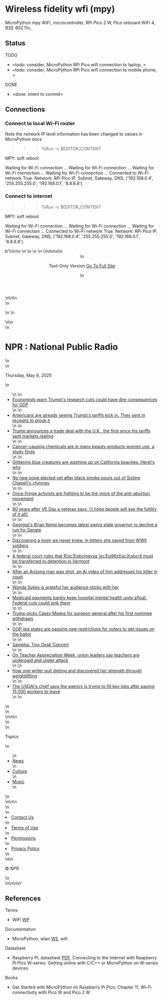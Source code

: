 # Wireless fidelity wfi (mpy)

MicroPython mpy WiFi, microcontroller, RPi Pico 2 W, Pico onboard WiFi 4, IEEE 802.11n, 

## Status

TODO
* <todo: consider, MicroPython RPi Pico wifi connection to laptop, >
* <todo: consider, MicroPython RPi Pico wifi connection to mobile phone, >

DONE
* <done: intent to commit>

## Connections

### Connect to local Wi-Fi router

Note the network IP level information has been changed to values in MicroPython docs

>>> %Run -c $EDITOR_CONTENT

MPY: soft reboot

Waiting for Wi-Fi connection ...
Waiting for Wi-Fi connection ...
Waiting for Wi-Fi connection ...
Waiting for Wi-Fi connection ...
Connected to Wi-Fi network True. 
Network: RPi Pico IP, Subnet, Gateway, DNS, ('192.168.0.4', '255.255.255.0', '192.168.0.1', '8.8.8.8'). 

### Connect to internet

>>> %Run -c $EDITOR_CONTENT

MPY: soft reboot

Waiting for Wi-Fi connection ...
Waiting for Wi-Fi connection ...
Waiting for Wi-Fi connection ...
Connected to Wi-Fi network True. 
Network: RPi Pico IP, Subnet, Gateway, DNS, ('192.168.0.4', '255.255.255.0', '192.168.0.1', '8.8.8.8'). 
<div>
b'<!DOCTYPE html>\n<html lang="en">\n<head>\n    <title>NPR : National Public Radio</title>\n    <meta http-equiv="Content-Type" content="text/html;charset=utf-8">\n    <meta name="viewport" content="width=device-width">\n    <link id="favicon" rel="shortcut icon" type="image/png" href="data:image/png;base64,iVBORw0KGgoAAAANSUhEUgAAABAAAAAQCAYAAAAf8/9hAAAAAXNSR0IArs4c6QAAAHlJREFUOBFjYBgFFIcA48cYpf/opvAv+YouxODXshZDbFONDSMLSJRv8V245KdYZTD7//8XcDFGRgkwe2O1NVzMv/UomA02AMQCaUQ2CCQG0ohsEEgMphHEBgEmCIWdRNeMTRXYBTBnw2iYQpjTYXx022Hio/RAhwAAjXEfJrIXnj4AAAAASUVORK5CYII=">\n    <style>\n        body {\n    display: block;\n    padding: 0px 20px;\n    max-width: 550px;\n    margin: 0 auto;\n    font-family: -apple-system, BlinkMacSystemFont, "Segoe UI", Roboto, Helvetica, Arial, sans-serif, "Apple Color Emoji", "Segoe UI Emoji", "Segoe UI Symbol";\n}\n\n.full-version-link {\n    margin-left: 15px;\n}\n\n.slug-line {\n    font-size: 1.1rem;\n    margin-bottom: 15px;\n}\n\n.hr-line {\n    position: relative;\n    height: 4px;\n}\n\n.hr-line:after {\n    background: linear-gradient(to right, #e60000 0%, #e60000 33.33%, #000000 33.33%, #000000 66.66%, #3366CC 66.66%);\n    position: absolute;\n    content: \'\';\n    height: 4px;\n    right: 0;\n    left: 0;\n    top: 0;\n}\n\nhr.gray {\n    border: .5px solid gray;\n}\n\n.story-title {\n    line-height: 2rem;\n    font-size: 1.5rem;\n    margin: 0;\n}\n\n.topic-heading {\n    line-height: 2rem;\n    font-size: 1.5rem;\n}\n\n.topic-container>ul {\n    padding: 0;\n    line-height: 1.4rem;\n}\n\n.topic-container li {\n    display: block;\n    padding-bottom: 15px;\n}\n\n.topic-container {\n    margin-top: 20px;\n}\n\n.topic-date {\n    margin: 20px 0;\n    font-style: italic;\n}\n\n.paragraphs-container {\n    line-height: 1.5rem;\n}\n\n.button:link,\n.button:visited {\n    background-color: white;\n    color: black;\n    border: 2px solid black;\n    padding: 4px 8px;\n    text-align: center;\n    text-decoration: none;\n    display: inline-block;\n}\n\n.button:hover,\n.button:active {\n    background-color: black;\n    color: white;\n}\n\n.lower-nav-container {\n    margin-top: 40px;\n}\n\n.lower-nav-container li {\n    margin-left: 0;\n    display: inline;\n    padding-right: 20px;\n}\n\nh6 {\n  text-transform: uppercase;\n}\n\n    </style>\n</head>\n\n\n<body>\n<header>\n  <p>Text-Only Version <a class="full-version-link button" href="https://www.npr.org/">Go To Full Site</a></p>\n</header>\n\n\n<main>\n  <p>\n    \n  </p>\n\n  <div class="topic-container">\n    <h1 class="topic-heading">NPR : National Public Radio</h1>\n    <div class="hr-line"></div>\n    <p class="topic-date">Thursday, May 8, 2025</p>\n    <ul>\n      \n        <li><a class="topic-title" href="/nx-s1-5383918">Economists warn Trump\'s research cuts could have dire consequences for GDP</a></li>\n      \n        <li><a class="topic-title" href="/g-s1-64816">Americans are already seeing Trump\'s tariffs kick in. They sent in receipts to prove it</a></li>\n      \n        <li><a class="topic-title" href="/nx-s1-5389973">Trump announces a trade deal with the U.K., the first since his tariffs sent markets reeling</a></li>\n      \n        <li><a class="topic-title" href="/nx-s1-5389925">Cancer-causing chemicals are in many beauty products women use, a study finds</a></li>\n      \n        <li><a class="topic-title" href="/nx-s1-5387739">Glittering blue creatures are washing up on California beaches. Here\'s why</a></li>\n      \n        <li><a class="topic-title" href="/nx-s1-5390452">No new pope elected yet after black smoke pours out of Sistine Chapel\'s chimney</a></li>\n      \n        <li><a class="topic-title" href="/nx-s1-5388480">Once-fringe activists are fighting to be the voice of the anti-abortion movement</a></li>\n      \n        <li><a class="topic-title" href="/nx-s1-5389747">80 years after VE Day a veteran says, \'I hope people will see the futility of it all\'</a></li>\n      \n        <li><a class="topic-title" href="/nx-s1-5387659">Georgia\'s Brian Kemp becomes latest swing state governor to decline a run for Senate</a></li>\n      \n        <li><a class="topic-title" href="/nx-s1-5371628">Discovering a mom we never knew, in letters she saved from WWII soldiers</a></li>\n      \n        <li><a class="topic-title" href="/g-s1-64726">A federal court rules that R\xc3\xbcmeysa \xc3\x96zt\xc3\xbcrk must be transferred to detention in Vermont</a></li>\n      \n        <li><a class="topic-title" href="/g-s1-64640">After an Arizona man was shot, an AI video of him addresses his killer in court</a></li>\n      \n        <li><a class="topic-title" href="/nx-s1-5389907">Wanda Sykes is grateful her audience sticks with her</a></li>\n      \n        <li><a class="topic-title" href="/nx-s1-5389885">Medicaid payments barely keep hospital mental health units afloat. Federal cuts could sink them</a></li>\n      \n        <li><a class="topic-title" href="/nx-s1-5389962">Trump picks Casey Means for surgeon general after his first nominee withdraws</a></li>\n      \n        <li><a class="topic-title" href="/nx-s1-5382445">GOP-led states are passing new restrictions for voters to get issues on the ballot</a></li>\n      \n        <li><a class="topic-title" href="/1234569831">Sampha: Tiny Desk Concert</a></li>\n      \n        <li><a class="topic-title" href="/nx-s1-5388994">On Teacher Appreciation Week, union leaders say teachers are underpaid and under attack</a></li>\n      \n        <li><a class="topic-title" href="/nx-s1-5377615">How one writer quit dieting and discovered her strength through weightlifting</a></li>\n      \n        <li><a class="topic-title" href="/nx-s1-5389922">The USDA\'s chief says the agency is trying to fill key jobs after paying 15,000 workers to leave</a></li>\n      \n    </ul>\n  </div>\n</main>\n\n\n<div class="hr-line"></div>\n<nav>\n<p>Topics</p>\n<ul>\n    <li><a href="/1001">News</a></li>\n    <li><a href="/1008">Culture</a></li>\n    <li><a href="/1039">Music</a></li>\n</ul>\n</nav>\n\n\n<footer>\n  <nav class="lower-nav-container">\n    <li><a href="/614470770">Contact Us</a></li>\n    <li><a href="/179876898">Terms of Use</a></li>\n    <li><a href="/179881519">Permissions</a></li>\n    <li><a href="/179878450">Privacy Policy</a></li>\n  </nav>\n\n  <p>&copy NPR</p>\n</footer>\n\n</body>\n</html>\n'
</div>

## References

Terms
* WiFi [WP](https://en.wikipedia.org/wiki/Wi-Fi)

Documentation
* MicroPython, wlan [WS](https://docs.micropython.org/en/latest/rp2/quickref.html#wlan), wifi

Datasheet
* Raspberry Pi, datasheet [PDF](https://datasheets.raspberrypi.com/picow/connecting-to-the-internet-with-pico-w.pdf), Connecting to the Internet with Raspberry Pi Pico W-series. Getting online with C/C++ or MicroPython on W-series devices.

Books
* Get Started with MicroPython on Raspberry Pi Pico, Chapter 11, Wi-Fi connectivity with Pico W and Pico 2 W
